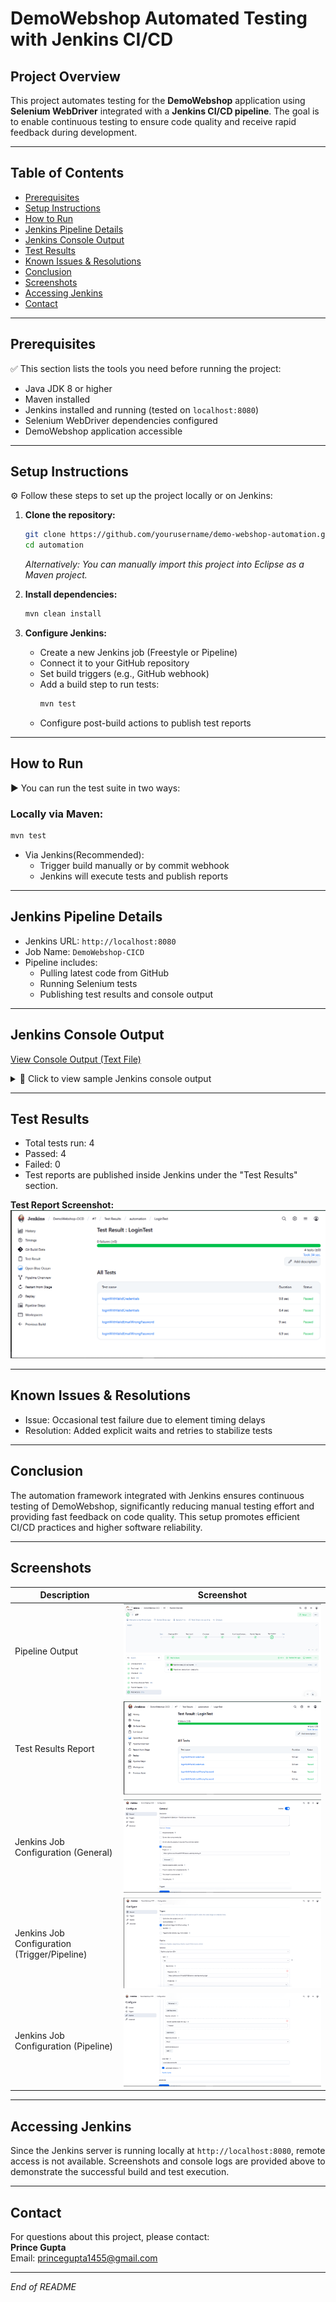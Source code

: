 # DemoWebshop Automated Testing with Jenkins CI/CD

## Project Overview
This project automates testing for the **DemoWebshop** application using **Selenium WebDriver** integrated with a **Jenkins CI/CD pipeline**. The goal is to enable continuous testing to ensure code quality and receive rapid feedback during development.

---

## Table of Contents
- [Prerequisites](#prerequisites)
- [Setup Instructions](#setup-instructions)
- [How to Run](#how-to-run)
- [Jenkins Pipeline Details](#jenkins-pipeline-details)
- [Jenkins Console Output](#jenkins-console-output)
- [Test Results](#test-results)
- [Known Issues & Resolutions](#known-issues--resolutions)
- [Conclusion](#conclusion)
- [Screenshots](#screenshots)
- [Accessing Jenkins](#accessing-jenkins)
- [Contact](#contact)

---

## Prerequisites
✅ This section lists the tools you need before running the project:

- Java JDK 8 or higher  
- Maven installed  
- Jenkins installed and running (tested on `localhost:8080`)  
- Selenium WebDriver dependencies configured  
- DemoWebshop application accessible  

---

## Setup Instructions

⚙️ Follow these steps to set up the project locally or on Jenkins:

1. **Clone the repository:**
    ```bash
    git clone https://github.com/yourusername/demo-webshop-automation.git
    cd automation
    ```
    *Alternatively: You can manually import this project into Eclipse as a Maven project.*

2. **Install dependencies:**
    ```bash
    mvn clean install
    ```

3. **Configure Jenkins:**
    - Create a new Jenkins job (Freestyle or Pipeline)
    - Connect it to your GitHub repository
    - Set build triggers (e.g., GitHub webhook)
    - Add a build step to run tests:
      ```bash
      mvn test
      ```
    - Configure post-build actions to publish test reports

---

## How to Run

▶️ You can run the test suite in two ways:

### Locally via Maven:
```bash
mvn test

```
    
- Via Jenkins(Recommended):
    - Trigger build manually or by commit webhook
    - Jenkins will execute tests and publish reports

---

## Jenkins Pipeline Details
- Jenkins URL: `http://localhost:8080`  
- Job Name: `DemoWebshop-CICD`  
- Pipeline includes:
    - Pulling latest code from GitHub
    - Running Selenium tests
    - Publishing test results and console output

---
## Jenkins Console Output
[View Console Output (Text File)](/images/consolelog-output.txt)
<details>
<summary>🔧 Click to view sample Jenkins console output</summary>
Started by user Prince Gupta
Obtained Jenkinsfile from Git
Running on Jenkins node
🔧 Compiling the code...
🚀 Running TestNG in parallel on Chrome & Edge...

[INFO] Running TestSuite
[INFO] Tests run: 4, Failures: 0, Errors: 0, Skipped: 0
✅ Pipeline execution complete.
Finished: SUCCESS

</details>





---

## Test Results
- Total tests run: 4
- Passed: 4  
- Failed: 0  
- Test reports are published inside Jenkins under the "Test Results" section.  

**Test Report Screenshot:**  
![Test Report](images/LoginTestcase-report.png)

---

## Known Issues & Resolutions
- Issue: Occasional test failure due to element timing delays  
- Resolution: Added explicit waits and retries to stabilize tests  

---

## Conclusion
The automation framework integrated with Jenkins ensures continuous testing of DemoWebshop, significantly reducing manual testing effort and providing fast feedback on code quality. This setup promotes efficient CI/CD practices and higher software reliability.

---

## Screenshots

| Description             | Screenshot                                  |
|------------------------|--------------------------------------------|
| Pipeline Output    | ![Console](images/Pipeline-output.png)        |
| Test Results Report       | ![Report](images/LoginTestcase-report.png)   |
| Jenkins Job Configuration (General) | ![Job Config](images/jenkins-job-config-1.png) |
| Jenkins Job Configuration (Trigger/Pipeline) | ![Job Config](images/jenkins-job-config-2.png) |
| Jenkins Job Configuration (Pipeline) | ![Job Config](images/jenkins-job-config-3.png) |

---

## Accessing Jenkins
Since the Jenkins server is running locally at `http://localhost:8080`, remote access is not available. Screenshots and console logs are provided above to demonstrate the successful build and test execution.

---

## Contact
For questions about this project, please contact:  
**Prince Gupta**  
Email: princegupta1455@gmail.com  

---

*End of README*
